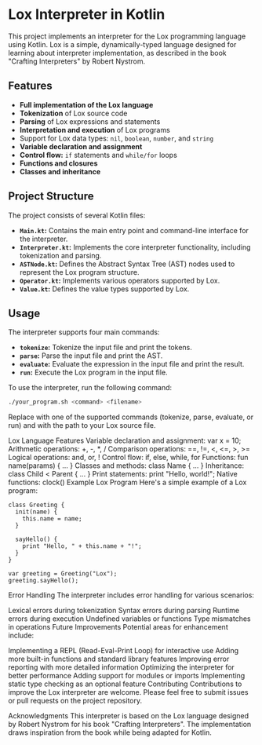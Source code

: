 # Lox Interpreter in Kotlin

This project implements an interpreter for the Lox programming language using Kotlin. Lox is a simple, dynamically-typed language designed for learning about interpreter implementation, as described in the book "Crafting Interpreters" by Robert Nystrom.

## Features

- **Full implementation of the Lox language**
- **Tokenization** of Lox source code
- **Parsing** of Lox expressions and statements
- **Interpretation and execution** of Lox programs
- Support for Lox data types: `nil`, `boolean`, `number`, and `string`
- **Variable declaration and assignment**
- **Control flow:** `if` statements and `while/for` loops
- **Functions and closures**
- **Classes and inheritance**

## Project Structure

The project consists of several Kotlin files:

- **`Main.kt`:** Contains the main entry point and command-line interface for the interpreter.
- **`Interpreter.kt`:** Implements the core interpreter functionality, including tokenization and parsing.
- **`ASTNode.kt`:** Defines the Abstract Syntax Tree (AST) nodes used to represent the Lox program structure.
- **`Operator.kt`:** Implements various operators supported by Lox.
- **`Value.kt`:** Defines the value types supported by Lox.

## Usage

The interpreter supports four main commands:

- **`tokenize`:** Tokenize the input file and print the tokens.
- **`parse`:** Parse the input file and print the AST.
- **`evaluate`:** Evaluate the expression in the input file and print the result.
- **`run`:** Execute the Lox program in the input file.

To use the interpreter, run the following command:
```sh
./your_program.sh <command> <filename>
```
Replace <command> with one of the supported commands (tokenize, parse, evaluate, or run) and <filename> with the path to your Lox source file.

Lox Language Features
Variable declaration and assignment: var x = 10;
Arithmetic operations: +, -, *, /
Comparison operations: ==, !=, <, <=, >, >=
Logical operations: and, or, !
Control flow: if, else, while, for
Functions: fun name(params) { ... }
Classes and methods: class Name { ... }
Inheritance: class Child < Parent { ... }
Print statements: print "Hello, world!";
Native functions: clock()
Example Lox Program
Here's a simple example of a Lox program:

```lox
class Greeting {
  init(name) {
    this.name = name;
  }

  sayHello() {
    print "Hello, " + this.name + "!";
  }
}

var greeting = Greeting("Lox");
greeting.sayHello();
```
Error Handling
The interpreter includes error handling for various scenarios:

Lexical errors during tokenization
Syntax errors during parsing
Runtime errors during execution
Undefined variables or functions
Type mismatches in operations
Future Improvements
Potential areas for enhancement include:

Implementing a REPL (Read-Eval-Print Loop) for interactive use
Adding more built-in functions and standard library features
Improving error reporting with more detailed information
Optimizing the interpreter for better performance
Adding support for modules or imports
Implementing static type checking as an optional feature
Contributing
Contributions to improve the Lox interpreter are welcome. Please feel free to submit issues or pull requests on the project repository.

Acknowledgments
This interpreter is based on the Lox language designed by Robert Nystrom for his book "Crafting Interpreters". The implementation draws inspiration from the book while being adapted for Kotlin.

